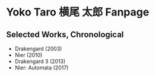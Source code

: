 # Yoko Taro 横尾 太郎 Fanpage

## Selected Works, Chronological

* Drakengard (2003)
* Nier (2010)
* Drakengard 3 (2013)
* Nier: Automata (2017)
